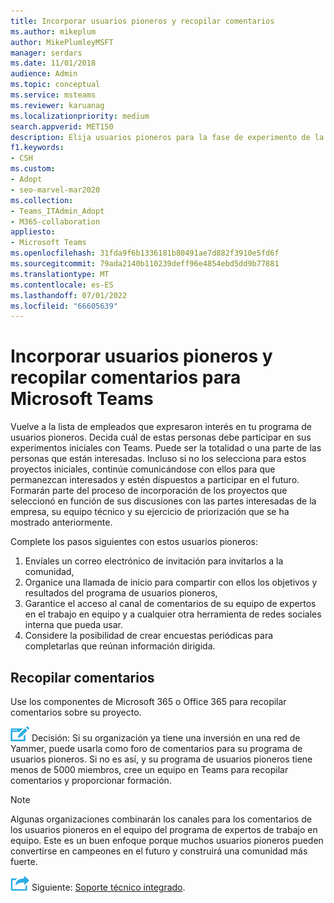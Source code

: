 ```yaml
---
title: Incorporar usuarios pioneros y recopilar comentarios
ms.author: mikeplum
author: MikePlumleyMSFT
manager: serdars
ms.date: 11/01/2018
audience: Admin
ms.topic: conceptual
ms.service: msteams
ms.reviewer: karuanag
ms.localizationpriority: medium
search.appverid: MET150
description: Elija usuarios pioneros para la fase de experimento de la adopción de teams y, a continuación, recopile comentarios para su proyecto.
f1.keywords:
- CSH
ms.custom:
- Adopt
- seo-marvel-mar2020
ms.collection:
- Teams_ITAdmin_Adopt
- M365-collaboration
appliesto:
- Microsoft Teams
ms.openlocfilehash: 31fda9f6b1336181b80491ae7d882f3910e5fd6f
ms.sourcegitcommit: 79ada2140b110239deff96e4854ebd5dd9b77881
ms.translationtype: MT
ms.contentlocale: es-ES
ms.lasthandoff: 07/01/2022
ms.locfileid: "66605639"
---
```

# <a name="onboard-early-adopters-and-gather-feedback-for-microsoft-teams"></a>Incorporar usuarios pioneros y recopilar comentarios para Microsoft Teams

Vuelve a la lista de empleados que expresaron interés en tu programa de usuarios pioneros. Decida cuál de estas personas debe participar en sus experimentos iniciales con Teams. Puede ser la totalidad o una parte de las personas que están interesadas. Incluso si no los selecciona para estos proyectos iniciales, continúe comunicándose con ellos para que permanezcan interesados y estén dispuestos a participar en el futuro. Formarán parte del proceso de incorporación de los proyectos que seleccionó en función de sus discusiones con las partes interesadas de la empresa, su equipo técnico y su ejercicio de priorización que se ha mostrado anteriormente. 

Complete los pasos siguientes con estos usuarios pioneros:

1. Envíales un correo electrónico de invitación para invitarlos a la comunidad,
2. Organice una llamada de inicio para compartir con ellos los objetivos y resultados del programa de usuarios pioneros,
3. Garantice el acceso al canal de comentarios de su equipo de expertos en el trabajo en equipo y a cualquier otra herramienta de redes sociales interna que pueda usar. 
4. Considere la posibilidad de crear encuestas periódicas para completarlas que reúnan información dirigida.

## <a name="gather-feedback"></a>Recopilar comentarios

Use los componentes de Microsoft 365 o Office 365 para recopilar comentarios sobre su proyecto.
  
![Un icono que representa un punto de decisión.](media/teams-adoption-decision-icon.png) Decisión: Si su organización ya tiene una inversión en una red de Yammer, puede usarla como foro de comentarios para su programa de usuarios pioneros. Si no es así, y su programa de usuarios pioneros tiene menos de 5000 miembros, cree un equipo en Teams para recopilar comentarios y proporcionar formación.
  
> [!Note]
> Algunas organizaciones combinarán los canales para los comentarios de los usuarios pioneros en el equipo del programa de expertos de trabajo en equipo. Este es un buen enfoque porque muchos usuarios pioneros pueden convertirse en campeones en el futuro y construirá una comunidad más fuerte. 


![Un icono que representa el paso siguiente.](media/teams-adoption-next-icon.png) Siguiente: [Soporte técnico integrado](teams-adoption-onboard-support.md).
